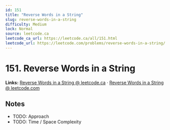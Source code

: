 ```yaml
--- 
id: 151
title: "Reverse Words in a String"
slug: reverse-words-in-a-string
difficulty: Medium
lock: Normal
source: leetcode.ca
leetcode_ca_url: https://leetcode.ca/all/151.html
leetcode_url: https://leetcode.com/problems/reverse-words-in-a-string/
---
```


# 151. Reverse Words in a String

**Links:** [Reverse Words in a String @ leetcode.ca](https://leetcode.ca/all/151.html) · [Reverse Words in a String @ leetcode.com](https://leetcode.com/problems/reverse-words-in-a-string/)

## Notes
- TODO: Approach
- TODO: Time / Space Complexity
